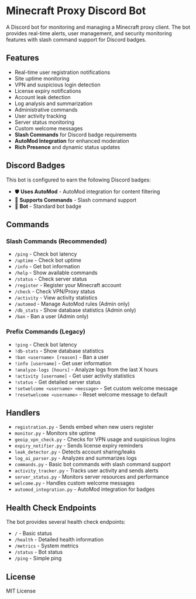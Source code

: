 # Minecraft Proxy Discord Bot

A Discord bot for monitoring and managing a Minecraft proxy client. The bot provides real-time alerts, user management, and security monitoring features with slash command support for Discord badges.

## Features

- Real-time user registration notifications
- Site uptime monitoring
- VPN and suspicious login detection
- License expiry notifications
- Account leak detection
- Log analysis and summarization
- Administrative commands
- User activity tracking
- Server status monitoring
- Custom welcome messages
- **Slash Commands** for Discord badge requirements
- **AutoMod Integration** for enhanced moderation
- **Rich Presence** and dynamic status updates

## Discord Badges

This bot is configured to earn the following Discord badges:
- 🛡️ **Uses AutoMod** - AutoMod integration for content filtering
- 🔧 **Supports Commands** - Slash command support
- 🤖 **Bot** - Standard bot badge


## Commands

### Slash Commands (Recommended)
- `/ping` - Check bot latency
- `/uptime` - Check bot uptime
- `/info` - Get bot information
- `/help` - Show available commands
- `/status` - Check server status
- `/register` - Register your Minecraft account
- `/check` - Check VPN/Proxy status
- `/activity` - View activity statistics
- `/automod` - Manage AutoMod rules (Admin only)
- `/db_stats` - Show database statistics (Admin only)
- `/ban` - Ban a user (Admin only)

### Prefix Commands (Legacy)
- `!ping` - Check bot latency
- `!db-stats` - Show database statistics
- `!ban <username> [reason]` - Ban a user
- `!info [username]` - Get user information
- `!analyze-logs [hours]` - Analyze logs from the last X hours
- `!activity [username]` - Get user activity statistics
- `!status` - Get detailed server status
- `!setwelcome <username> <message>` - Set custom welcome message
- `!resetwelcome <username>` - Reset welcome message to default

## Handlers

- `registration.py` - Sends embed when new users register
- `monitor.py` - Monitors site uptime
- `geoip_vpn_check.py` - Checks for VPN usage and suspicious logins
- `expiry_notifier.py` - Sends license expiry reminders
- `leak_detector.py` - Detects account sharing/leaks
- `log_ai_parser.py` - Analyzes and summarizes logs
- `commands.py` - Basic bot commands with slash command support
- `activity_tracker.py` - Tracks user activity and sends alerts
- `server_status.py` - Monitors server resources and performance
- `welcome.py` - Handles custom welcome messages
- `automod_integration.py` - AutoMod integration for badges


## Health Check Endpoints

The bot provides several health check endpoints:
- `/` - Basic status
- `/health` - Detailed health information
- `/metrics` - System metrics
- `/status` - Bot status
- `/ping` - Simple ping


## License

MIT License 
